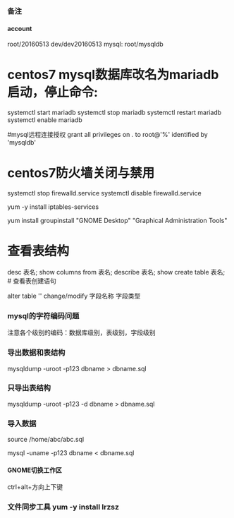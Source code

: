 ### 备注
#### account
root/20160513
dev/dev20160513
mysql: root/mysqldb

# centos7 mysql数据库改名为mariadb 启动，停止命令:
systemctl start mariadb
systemctl stop mariadb
systemctl restart mariadb
systemctl enable mariadb 

#mysql远程连接授权
grant all privileges on *.* to root@'%' identified by 'mysqldb'

# centos7防火墙关闭与禁用
systemctl stop firewalld.service
systemctl disable firewalld.service

yum -y install iptables-services

yum install groupinstall "GNOME Desktop" "Graphical Administration Tools"

# 查看表结构
desc 表名;
show columns from 表名;
describe 表名;
show create table 表名; # 查看表创建语句


alter table '' change/modify 字段名称 字段类型 

### mysql的字符编码问题
注意各个级别的编码：数据库级别，表级别，字段级别

### 导出数据和表结构
mysqldump -uroot -p123 dbname > dbname.sql

### 只导出表结构
mysqldump -uroot -p123 -d dbname > dbname.sql

### 导入数据

source /home/abc/abc.sql

mysql -uname -p123 dbname < dbname.sql


#### GNOME切换工作区
ctrl+alt+方向上下键

### 文件同步工具 yum -y install lrzsz 
